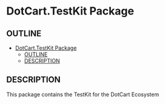 # DotCart.TestKit Package

## OUTLINE

- [DotCart.TestKit Package](#dotcarttestkit-package)
    - [OUTLINE](#outline)
    - [DESCRIPTION](#description)

## DESCRIPTION

This package contains the TestKit for the DotCart Ecosystem